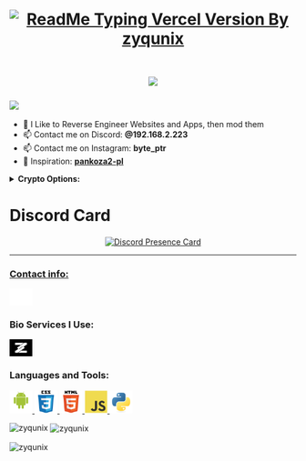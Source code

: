 <h1  align="center"> <a href="https://ghrmt.vercel.app"><img src="https://ghrmt.vercel.app?font=Fira%20Code&size=30&pause=1000&center=true&random=false&width=435&lines=zyqunix" alt="ReadMe Typing Vercel Version By zyqunix" /></a></h1>
<h1  align="center"> <a href="https://ghrmt.vercel.app"><img src="https://ghrmt.vercel.app?font=Fira%20Code&size=30&pause=1000&center=true&random=true&width=650&lines=Self+Taught+Developer+From+Germany"/></a></h1>

![](https://komarev.com/ghpvc/?username=zyqunix&color=blue&style=flat&label=Views)

- 🔭 I Like to Reverse Engineer Websites and Apps, then mod them
- 📫 Contact me on Discord: **@192.168.2.223**
- 📫 Contact me on Instagram: **byte_ptr**
- 🌟 Inspiration: **[pankoza2-pl](https://github.com/pankoza2-pl)**

<details>
  
  <summary><strong>Crypto Options:</strong></summary>  
  <p>Show your support through cryptocurrency donations:</p>
  
  - **BTC:** `bc1qstlxvpqhalgrmwzj493tajrx24dv6p6utfjksy`
  - **ETH:** `0x1E6D96999da353981D7863EbB3633b5DEd5e2949`
  - **LTC:** `LbTYSdu6ARAhEPnpnkScxwn5vfVM2P8KgT`
  - **XMR:** `49MYsn5xzdzAiduFwZQ54v8FGeZR9uqLUY7hywfYLURo3qUCDPSX5QifCSnWpENARodqrAWu8tt974d8kzf3RFqkKQStLXU`
</details>

# Discord Card

<div align="center">
 <a href="https://lanyard.cnrad.dev/" target="_blank" rel="nofollow">
    <img src="https://lanyard.cnrad.dev/api/1201415921802170388" alt="Discord Presence Card" align="center">
 </div>
 
------------------------------------------------------------------------------------------------------------------------------------------

<h3 align="left">Contact info:</h3>
<p align="left">
<a href="https://discord.com/users/1201415921802170388" target="_blank"><img align="center" src="https://raw.githubusercontent.com/zyqunix/zyqunix/main/img/discord.png" alt="l7neg" height="30" width="40" /></a>
</p>  

<h3 align="left">Bio Services I Use:</h3>
<p align="left">
 <a href="https://fentseller.lol/bio" target="_blank"><img align="center" src="https://raw.githubusercontent.com/zyqunix/zyqunix/main/img/zyqunix.png" alt="zyqunix" height="30" width="40" /></a>
</p>

<h3 align="left">Languages and Tools:</h3>
<p align="left"> 
    <a href="https://developer.android.com" target="_blank" rel="noreferrer"> <img src="https://raw.githubusercontent.com/devicons/devicon/master/icons/android/android-original-wordmark.svg" alt="android" width="40" height="40"/> </a> 
    <a href="https://www.w3schools.com/css/" target="_blank" rel="noreferrer"> <img src="https://raw.githubusercontent.com/devicons/devicon/master/icons/css3/css3-original-wordmark.svg" alt="css3" width="40" height="40"/> </a> 
    <a href="https://www.w3.org/html/" target="_blank" rel="noreferrer"> <img src="https://raw.githubusercontent.com/devicons/devicon/master/icons/html5/html5-original-wordmark.svg" alt="html5" width="40" height="40"/> </a> 
    <a href="https://developer.mozilla.org/en-US/docs/Web/JavaScript" target="_blank" rel="noreferrer"> <img src="https://raw.githubusercontent.com/devicons/devicon/master/icons/javascript/javascript-original.svg" alt="javascript" width="40" height="40"/> </a> 
    <a href="https://www.python.org" target="_blank" rel="noreferrer"> <img src="https://raw.githubusercontent.com/devicons/devicon/master/icons/python/python-original.svg" alt="python" width="40" height="40"/> </a> 
</p>
<p><img align="left" src="https://github-readme-stats.vercel.app/api/top-langs?username=zyqunix&show_icons=true&locale=en&layout=compact" alt="zyqunix" /></p>
<p>&nbsp;<img align="center" src="https://github-readme-stats.vercel.app/api?username=zyqunix&show_icons=true&locale=en" alt="zyqunix" /></p>
<p><img align="center" src="https://github-readme-streak-stats.herokuapp.com/?user=zyqunix&" alt="zyqunix" /></p>
